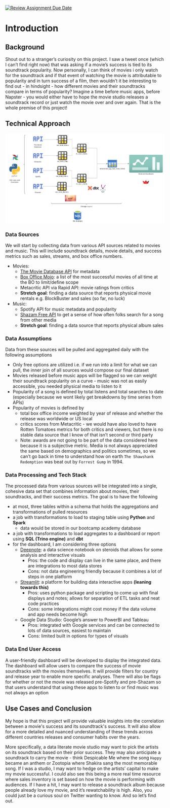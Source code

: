 [![Review Assignment Due Date](https://classroom.github.com/assets/deadline-readme-button-24ddc0f5d75046c5622901739e7c5dd533143b0c8e959d652212380cedb1ea36.svg)](https://classroom.github.com/a/1lXY_Wlg)

# Introduction

## Background

Shout out to a stranger’s curiosity on this project. I saw a tweet once (which I can’t find right now) that was asking if a movie’s success is tied to its soundtrack popularity. Now personally, I can think of movies i only watch for the soundtrack and if that event of watching the movie is attributable to popularity and in turn success of a film, then wouldn’t it be interesting to find out - in hindsight - how different movies and their soundtracks compare in terms of popularity? Imagine a time before music apps, before Napster - you would either have to hope the movie studio releases a soundtrack record or just watch the movie over and over again. That is the whole premise of this project!

## Technical Approach

![a diagram showing the flow of data from sources to destination to highlight the goal of the project](img/capstone_project_proposal_diagram.png)

### Data Sources

We will start by collecting data from various API sources related to movies and music. This will include soundtrack details, movie details, and success metrics such as sales, streams, and box office numbers.

- Movies:
    - [The Movie Database API](https://www.themoviedb.org/) for metadata
    - [Box Office Mojo](https://www.boxofficemojo.com/chart/ww_top_lifetime_gross/?ref_=bo_lnav_hm_shrt): a list of the most successful movies of all time at the BO to limit/define scope
    - Metacritic API via Rapid API: movie ratings from critics
    - **Stretch goal**: finding a data source that reports physical movie rentals e.g. BlockBuster and sales (so far, no luck)
- Music:
    - Spotify API for music metadata and popularity
    - [Shazam Free API](https://rapidapi.com/diyorbekkanal/api/shazam-api-free) to get a sense of how often folks search for a song from other media
    - **Stretch goal**: finding a data source that reports physical album sales

### Data Assumptions

Data from these sources will be pulled and aggregated daily with the following assumptions

- Only free options are utilized i.e. if we run into a limit for what we can pull, the inner join of all sources would compose our final dataset
- Movies released before music apps will be flagged so we can weight their soundtrack popularity on a curve - music was not as easily accessible, you needed physical media to listen to it
- Popularity of a song is defined by total listens and total searches to date (especially because we wont likely get breakdowns by time series from APIs)
- Popularity of movies is defined by
    - total box office income weighted by year of release and whether the release was worldwide or US local
    - critics scores from Metacritic - we would have also loved to have Rotten Tomatoes metrics for both critics and viewers, but there is no stable data source that I know of that isn’t second or third party
    - Note: awards are not going to be part of the data considered here because it is a subjective metric. Media is not always appreciated the same based on demographics and politics sometimes, so we can’t go back in time to understand how on earth `The Shawshank Redemption` was beat out by `Forrest Gump` in 1994.

### Data Processing and Tech Stack

The processed data from various sources will be integrated into a single, cohesive data set that combines information about movies, their soundtracks, and their success metrics. The goal is to have the following

- at most, three tables within a schema that holds the aggregations and transformations of pulled resources
- a job with transformations to load to staging table using **Python** and **Spark**
    - data would be stored in our bootcamp academy database
- a job with transformations to load aggregates to a dashboard or report using **SQL (Trino engine)** and **dbt**
- for the dashboard, I am considering three options
    - [Deepnote](https://deepnote.com/): a data science notebook on steroids that allows for some analysis and interactive visuals
        - Pros: the code and display can live in the same place, and there are integrations to most data stores
        - Cons: not data engineering friendly because it combines a lot of steps in one platform
    - [Streamlit](https://streamlit.io/): a platform for building data interactive apps **(leaning towards this)**
        - Pros: uses python package and scripting to come up with final displays and notes; allows for separation of ETL tasks and neat code practices
        - Cons: some integrations might cost money if the data volume and app needs become high
    - Google Data Studio: Google’s answer to PowerBI and Tableau
        - Pros: integrated with Google services and can be connected to lots of data sources, easiest to maintain
        - Cons: limited built in options for types of visuals

### Data End User Access

A user-friendly dashboard will be developed to display the integrated data. The dashboard will allow users to compare the success of movie soundtracks with the movies themselves. It will provide filters for country and release year to enable more specific analyses. There will also be flags for whether or not the movie was released pre-Spotify and pre-Shazam so that users understand that using these apps to listen to or find music was not always an option

## Use Cases and Conclusion

My hope is that this project will provide valuable insights into the correlation between a movie's success and its soundtrack's success. It will also allow for a more detailed and nuanced understanding of these trends across different countries releases and consumer habits over the years.

More specifically, a data literate movie studio may want to pick the artists on its soundtrack based on their prior success. They may also anticipate a soundtrack to carry the movie - think Despicable Me where the song `Happy` became an anthem or Zootopia where Shakira sang the most memorable song. If I was a studio, I may want to hedge on the artists’ capital to make my movie successful. I could also see this being a more real time resource where sales inventory is set based on how the movie is performing with audiences. If I have a hit, I may want to release a soundtrack album because people already love my movie, and it’s rewatchability is high. Also, you could just be a curious soul on Twitter wanting to know. And so let’s find out.
